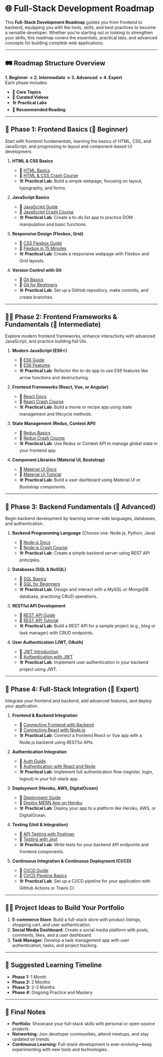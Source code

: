 # 🌐 **Full-Stack Development Roadmap**

This **Full-Stack Development Roadmap** guides you from frontend to backend, equipping you with the tools, skills, and best practices to become a versatile developer. Whether you’re starting out or looking to strengthen your skills, this roadmap covers the essentials, practical labs, and advanced concepts for building complete web applications.

---

## 🛤️ **Roadmap Structure Overview**

**1. Beginner → 2. Intermediate → 3. Advanced → 4. Expert**  
Each phase includes:
- 📖 **Core Topics**
- 🎥 **Curated Videos**
- 🛠️ **Practical Labs**
- 📖 **Recommended Reading**

---

## 🎯 **Phase 1: Frontend Basics (🚶 Beginner)**  
Start with frontend fundamentals, learning the basics of HTML, CSS, and JavaScript, and progressing to layout and component-based UI development.

1. **HTML & CSS Basics**
   - 📖 [HTML Basics](https://developer.mozilla.org/en-US/docs/Learn/Getting_started_with_the_web/HTML_basics)
   - 🎥 [HTML & CSS Crash Course](https://www.youtube.com/watch?v=UB1O30fR-EE)
   - 🛠️ **Practical Lab**: Build a simple webpage, focusing on layout, typography, and forms.

2. **JavaScript Basics**
   - 📖 [JavaScript Guide](https://developer.mozilla.org/en-US/docs/Web/JavaScript/Guide)
   - 🎥 [JavaScript Crash Course](https://www.youtube.com/watch?v=hdI2bqOjy3c)
   - 🛠️ **Practical Lab**: Create a to-do list app to practice DOM manipulation and basic functions.

3. **Responsive Design (Flexbox, Grid)**
   - 📖 [CSS Flexbox Guide](https://css-tricks.com/snippets/css/a-guide-to-flexbox/)
   - 🎥 [Flexbox in 15 Minutes](https://www.youtube.com/watch?v=JJSoEo8JSnc)
   - 🛠️ **Practical Lab**: Create a responsive webpage with Flexbox and Grid layouts.

4. **Version Control with Git**
   - 📖 [Git Basics](https://www.atlassian.com/git/tutorials/what-is-git)
   - 🎥 [Git for Beginners](https://www.youtube.com/watch?v=8JJ101D3knE)
   - 🛠️ **Practical Lab**: Set up a GitHub repository, make commits, and create branches.

---

## 🏃‍♂️ **Phase 2: Frontend Frameworks & Fundamentals (🏃 Intermediate)**  
Explore modern frontend frameworks, enhance interactivity with advanced JavaScript, and practice building full UIs.

1. **Modern JavaScript (ES6+)**
   - 📖 [ES6 Guide](https://developer.mozilla.org/en-US/docs/Web/JavaScript/Guide/Iterators_and_Generators)
   - 🎥 [ES6 Features](https://www.youtube.com/watch?v=IEf1KAcK6A8)
   - 🛠️ **Practical Lab**: Refactor the to-do app to use ES6 features like arrow functions and destructuring.

2. **Frontend Frameworks (React, Vue, or Angular)**
   - 📖 [React Docs](https://reactjs.org/docs/getting-started.html)
   - 🎥 [React Crash Course](https://www.youtube.com/watch?v=w7ejDZ8SWv8)
   - 🛠️ **Practical Lab**: Build a movie or recipe app using state management and lifecycle methods.

3. **State Management (Redux, Context API)**
   - 📖 [Redux Basics](https://redux.js.org/introduction/getting-started)
   - 🎥 [Redux Crash Course](https://www.youtube.com/watch?v=CVpUuw9XSjY)
   - 🛠️ **Practical Lab**: Use Redux or Context API to manage global state in your frontend app.

4. **Component Libraries (Material UI, Bootstrap)**
   - 📖 [Material UI Docs](https://mui.com/)
   - 🎥 [Material UI Tutorial](https://www.youtube.com/watch?v=Xoz31I1FuiY)
   - 🛠️ **Practical Lab**: Build a user dashboard using Material UI or Bootstrap components.

---

## 🚀 **Phase 3: Backend Fundamentals (🚀 Advanced)**  
Begin backend development by learning server-side languages, databases, and authentication.

1. **Backend Programming Language** (Choose one: Node.js, Python, Java)
   - 📖 [Node.js Docs](https://nodejs.org/en/docs/)
   - 🎥 [Node.js Crash Course](https://www.youtube.com/watch?v=fBNz5xF-Kx4)
   - 🛠️ **Practical Lab**: Create a simple backend server using REST API principles.

2. **Databases (SQL & NoSQL)**
   - 📖 [SQL Basics](https://www.w3schools.com/sql/)
   - 🎥 [SQL for Beginners](https://www.youtube.com/watch?v=HXV3zeQKqGY)
   - 🛠️ **Practical Lab**: Design and interact with a MySQL or MongoDB database, practicing CRUD operations.

3. **RESTful API Development**
   - 📖 [REST API Guide](https://restfulapi.net/)
   - 🎥 [REST API Tutorial](https://www.youtube.com/watch?v=Q-BpqyOT3a8)
   - 🛠️ **Practical Lab**: Build a REST API for a sample project (e.g., blog or task manager) with CRUD endpoints.

4. **User Authentication (JWT, OAuth)**
   - 📖 [JWT Introduction](https://jwt.io/introduction)
   - 🎥 [Authentication with JWT](https://www.youtube.com/watch?v=7Q17ubqLfaM)
   - 🛠️ **Practical Lab**: Implement user authentication in your backend project using JWT.

---

## 🏅 **Phase 4: Full-Stack Integration (🏅 Expert)**  
Integrate your frontend and backend, add advanced features, and deploy your application.

1. **Frontend & Backend Integration**
   - 📖 [Connecting Frontend with Backend](https://medium.com/@auctumnus/a-full-stack-javascript-tutorial-building-a-mvc-application-with-express-js-and-vue-js-f8888fa109c4)
   - 🎥 [Connecting React with Node.js](https://www.youtube.com/watch?v=mrHNSanmqQ4)
   - 🛠️ **Practical Lab**: Connect a frontend React or Vue app with a Node.js backend using RESTful APIs.

2. **Authentication Integration**
   - 📖 [Auth Guide](https://developer.okta.com/blog/2018/12/04/basic-crud-angular-and-spring-boot)
   - 🎥 [Authentication with React and Node](https://www.youtube.com/watch?v=USaB1adUHM0)
   - 🛠️ **Practical Lab**: Implement full authentication flow (register, login, logout) in your full-stack app.

3. **Deployment (Heroku, AWS, DigitalOcean)**
   - 📖 [Deployment Guide](https://devcenter.heroku.com/categories/deployment)
   - 🎥 [Deploy MERN App on Heroku](https://www.youtube.com/watch?v=4wD00RT6d-g)
   - 🛠️ **Practical Lab**: Deploy your app to a platform like Heroku, AWS, or DigitalOcean.

4. **Testing (Unit & Integration)**
   - 📖 [API Testing with Postman](https://learning.postman.com/docs/writing-scripts/script-references/test-examples/)
   - 🎥 [Testing with Jest](https://www.youtube.com/watch?v=7r4xVDI2vho)
   - 🛠️ **Practical Lab**: Write tests for your backend API endpoints and frontend components.

5. **Continuous Integration & Continuous Deployment (CI/CD)**
   - 📖 [CI/CD Guide](https://www.atlassian.com/continuous-delivery)
   - 🎥 [CI/CD Pipeline Basics](https://www.youtube.com/watch?v=fk4YqPtvJao)
   - 🛠️ **Practical Lab**: Set up a CI/CD pipeline for your application with GitHub Actions or Travis CI.

---

## 🧑‍💻 **Project Ideas to Build Your Portfolio**

1. **E-commerce Store**: Build a full-stack store with product listings, shopping cart, and user authentication.
2. **Social Media Dashboard**: Create a social media platform with posts, comments, likes, and a user dashboard.
3. **Task Manager**: Develop a task management app with user authentication, tasks, and project tracking.

---

## 📅 **Suggested Learning Timeline**

- **Phase 1:** 1 Month  
- **Phase 2:** 2 Months  
- **Phase 3:** 2-3 Months  
- **Phase 4:** Ongoing Practice and Mastery  

---

## 🎉 **Final Notes**

- **Portfolio**: Showcase your full-stack skills with personal or open-source projects.
- **Networking**: Join developer communities, attend meetups, and stay updated on trends.
- **Continuous Learning**: Full-stack development is ever-evolving—keep experimenting with new tools and technologies.